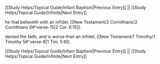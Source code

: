 [[Study Helps/Topical Guide/Infant Baptism|Previous Entry]]  ||  [[Study Helps/Topical Guide/Infinite|Next Entry]]

 he that believeth with an infidel, [[New Testament/2 Corinthians/2 Corinthians 6#^verse-15|2 Cor. 6:15]].

 denied the faith, and is worse than an infidel, [[New Testament/1 Timothy/1 Timothy 5#^verse-8|1 Tim. 5:8]].

[[Study Helps/Topical Guide/Infant Baptism|Previous Entry]]  ||  [[Study Helps/Topical Guide/Infinite|Next Entry]]